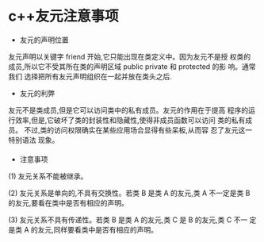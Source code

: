 # c++友元注意事项

    

* 友元的声明位置

友元声明以关键字 friend 开始,它只能出现在类定义中。因为友元不是授 权类的 成员,所以它不受其所在类的声明区域 public private 和 protected 的影 响。通常我们 选择把所有友元声明组织在一起并放在类头之后.

* 友元的利弊    

友元不是类成员,但是它可以访问类中的私有成员。友元的作用在于提高 程序的运 行效率,但是,它破坏了类的封装性和隐藏性,使得非成员函数可以访问 类的私有成员。 不过,类的访问权限确实在某些应用场合显得有些呆板,从而容 忍了友元这一特别语法 现象。     

* 注意事项

\(1\) 友元关系不能被继承。

\(2\) 友元关系是单向的,不具有交换性。若类 B 是类 A 的友元,类 A 不一定是类 B 的友元,要看在类中是否有相应的声明。

\(3\) 友元关系不具有传递性。若类 B 是类 A 的友元,类 C 是 B 的友元,类 C 不一 定 是类 A 的友元,同样要看类中是否有相应的声明。


